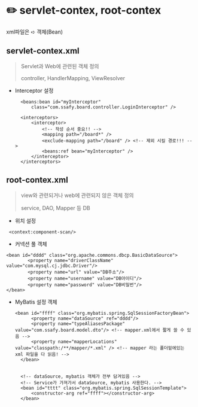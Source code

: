 # ✏️ servlet-contex, root-contex

xml파일은 ➪ 객체(Bean)



## servlet-contex.xml

> Servlet과 Web에 관련된 객체 정의
>
> controller, HandlerMapping, ViewResolver

* Interceptor 설정

  ```
  	<beans:bean id="myInterceptor"
  		class="com.ssafy.board.controller.LoginInterceptor" />
  
  	<interceptors>
  		<interceptor>
  			<!-- 작성 순서 중요!! -->
  			<mapping path="/board*" />
  			<exclude-mapping path="/board" /> <!-- 제외 시킬 경로!!! -->
  			<beans:ref bean="myInterceptor" />
  		</interceptor>
  	</interceptors>
  ```

  



##  root-contex.xml

> view와 관련되거나 web에 관련되지 않은 객체 정의
>
> service, DAO, Mapper 등 DB

* 위치 설정

``` <context:component-scan/>```  

* 커넥션 풀 객체 

```
<bean id="dddd" class="org.apache.commons.dbcp.BasicDataSource">
		<property name="driverClassName" value="com.mysql.cj.jdbc.Driver"/>
		<property name="url" value="DB주소"/>
		<property name="username" value="DB아이디"/>
		<property name="password" value="DB비밀번"/>
</bean>
```

* MyBatis 설정 객체

  ```
  <bean id="ffff" class="org.mybatis.spring.SqlSessionFactoryBean">
  		<property name="dataSource" ref="dddd"/>
  		<property name="typeAliasesPackage" value="com.ssafy.board.model.dto"/> <!-- mapper.xml에서 짧게 쓸 수 있음 -->
  		<property name="mapperLocations" value="classpath:/**/mapper/*.xml" /> <!-- mapper 라는 폴더밑에있는 xml 파일을 다 읽음! -->
  	</bean>
  	
  
  	<!-- dataSource, mybatis 객체가 전부 담겨있음 -->
  	<!-- Service가 가져가서 dataSource, mybatis 사용한다. -->
  	<bean id="tttt" class="org.mybatis.spring.SqlSessionTemplate">
  		<constructor-arg ref="ffff"></constructor-arg>
  	</bean>
  ```